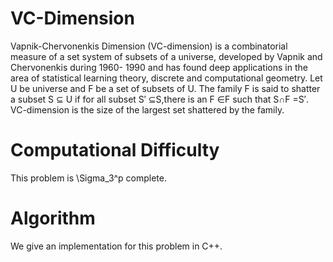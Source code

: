 # VC-Dimension
Vapnik-Chervonenkis Dimension (VC-dimension) is a combinatorial measure of a set system of subsets of a universe, developed by Vapnik and Chervonenkis during 1960- 1990 and has found deep applications in the area of statistical learning theory, discrete and computational geometry. Let U be universe and F be a set of subsets of U. The family F is said to shatter a subset S ⊆ U if for all subset S′ ⊆S,there is an F ∈F such that S∩F =S′. VC-dimension is the size of the largest set shattered by the family.

# Computational Difficulty 
This problem is \Sigma_3^p complete. 

# Algorithm 
We give an implementation for this problem in C++. 

